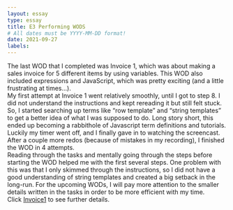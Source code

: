 ```yaml
---
layout: essay
type: essay
title: E3 Performing WODS
# All dates must be YYYY-MM-DD format!
date: 2021-09-27
labels:
---
```


The last WOD that I completed was Invoice 1, which was about making a sales invoice for 5 different items by using variables. This WOD also included expressions and JavaScript, which was pretty exciting (and a little frustrating at times...). 
<br>
My first attempt at Invoice 1 went relatively smoothly, until I got to step 8. I did not understand the instructions and kept rereading it but still felt stuck. So, I started searching up terms like “row template” and “string templates” to get a better idea of what I was supposed to do. Long story short, this ended up becoming a rabbithole of Javascript term definitions and tutorials. Luckily my timer went off, and I finally gave in to watching the screencast. After a couple more redos (because of mistakes in my recording), I finished the WOD in 4 attempts. 
<br>
Reading through the tasks and mentally going through the steps before starting the WOD helped me with the first several steps. One problem with this was that I only skimmed through the instructions, so I did not have a good understanding of string templates and created a big setback in the long-run. For the upcoming WODs, I will pay more attention to the smaller details written in the tasks in order to be more efficient with my time.
<br>
Click <a href=https://github.com/E-Melchor/ITM352_F21_repo_/tree/main/WODs/Invoice1>Invoice1</a> to see further details. 
